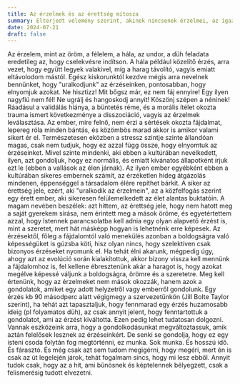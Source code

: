 ```yaml
---
title: Az érzelmek és az érettség mítosza
summary: Elterjedt vélemény szerint, akinek nincsenek érzelmei, az igazán érett felnőtt. Valójában ennek az ellenkezője igaz.
date: 2024-07-21
draft: false
---
```

Az érzelem, mint az öröm, a félelem, a hála, az undor, a düh feladata eredetileg az, hogy cselekvésre indítson. A hála például közelítő érzés, arra vezet, hogy együtt legyek valakivel, míg a harag távolító, vagyis emiatt eltávolodom mástól. Egész kiskorunktól kezdve mégis arra nevelnek bennünket, hogy "uralkodjunk" az érzéseinken, pontosabban, hogy elnyomjuk azokat. Ne hisztizz! Mit bőgsz már, ez nem fáj ennyire! Egy ilyen nagyfiú nem fél! Ne ugrálj és hangoskodj annyit! Köszönj szépen a néninek! Ráadásul a validálás hiánya, a büntetés réme, és a morális ítélet okozta trauma ismert következménye a disszociáció, vagyis az érzelmek leválasztása. Az ember, mire felnő, nem érzi a sértések okozta fájdalmat, lepereg róla minden bántás, és közömbös marad akkor is amikor valami sikert ér el. Természetesen eközben a stressz szintje szinte állandóan magas, csak nem tudjuk, hogy ez azzal függ össze, hogy elnyomtuk az érzéseinket. Mivel szinte mindenki, aki ebben a kultúrában nevelkedett, ilyen, azt gondoljuk, hogy ez normális, és emiatt kívánatos állapotként írjuk ezt le (ebben a vallások az élen járnak). Az ilyen ember egyébként ebben a kultúrában sikeres embernek számít, az érzéketlen hideg átgázolás mindenen, éppenséggel a társadalom élére repíthet bárkit. A siker az érettség jele, ezért, aki "uralkodik az érzelmein", az a közfelfogás szerint egy érett ember, aki sikeresen felülemelkedett az élet alantas buktatóin. A magam nevében beszélek: azt hittem, az érettség jele, hogy nem hatott meg a saját gyerekem sírása, nem érintett meg a mások öröme, és egyetértettem azzal, hogy Istennek parancsolatba kell adnia egy olyan alapvető érzést is, mint a szeretet, mert hát másképp hogyan is lehetnénk erre képesek. Az érzésektől, főleg a fájdalomtól való menekülés azonban a boldogságra való képességüket is gúzsba köti, hisz olyan nincs, hogy szelektíven csak bizonyos érzéseket nyomunk el.
Ha tehát élni akarunk, mégpedig úgy, ahogy azt az evolúció során kialakítottuk, akkor bizony vissza kell mennünk a fájdalomhoz is, fel kellene ébresztenünk akár a haragot is, hogy azokat megélve képessé váljunk a boldogságra, örömre és a szeretetre. Meg kell értenünk, hogy az érzelmeket nem mások okozzák, hanem azok a gondolatok, amiket egy adott helyzetről vagy emberről gondolunk. Egy érzés kb 90 másodperc alatt végigmegy a szervezetünkön (Jill Bolte Taylor szerint), ha tehát azt tapasztaljuk, hogy fennmarad egy érzés huzamosabb ideig (pl folyamatos düh), az csak annyit jelent, hogy fenntartottuk a gondolatot, ami az érzést kiváltotta. Ezen pedig lehet tudatosan dolgozni. Vannak eszközeink arra, hogy a gondolkodásunkat megváltoztassuk, amik aztán felelősek lesznek az érzéseinkért. De senki se gondolja, hogy ez egy isteni csoda folytán fog megtörténni, ez munka. Sok munka. És hosszú idő. És fárasztó.
És még csak azt sem tudom megigérni, hogy megéri, mert én is csak az út legelején járok, tehát fogalmam sincs, hogy mi lesz ebből. Annyit tudok csak, hogy az a hit, ami bűnösnek és képtelennek bélyegzett, csak a felismerésig tudott elvezetni.